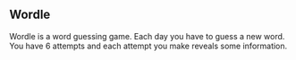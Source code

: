 ## Wordle

Wordle is a word guessing game.
Each day you have to guess a new word.
You have 6 attempts and each attempt you make reveals some information.
